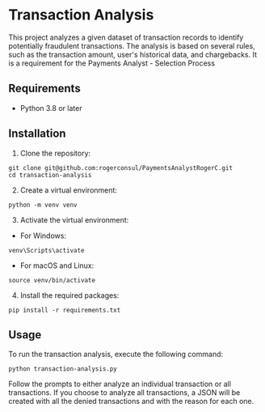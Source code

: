 # Transaction Analysis

This project analyzes a given dataset of transaction records to identify potentially fraudulent transactions. The analysis is based on several rules, such as the transaction amount, user's historical data, and chargebacks.
It is a requirement for the Payments Analyst - Selection Process

## Requirements

- Python 3.8 or later

## Installation

1. Clone the repository:

```
git clone git@github.com:rogerconsul/PaymentsAnalystRogerC.git
cd transaction-analysis
```
2. Create a virtual environment:
```
python -m venv venv
```
3. Activate the virtual environment:

- For Windows:
```
venv\Scripts\activate
```
- For macOS and Linux:
```
source venv/bin/activate
```
4. Install the required packages:
```
pip install -r requirements.txt
```

## Usage

To run the transaction analysis, execute the following command:
```
python transaction-analysis.py
```
Follow the prompts to either analyze an individual transaction or all transactions. If you choose to analyze all transactions, a JSON will be created with all the denied transactions and with the reason for each one.

